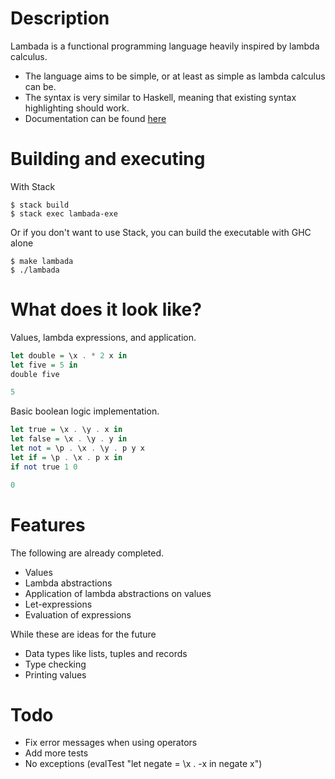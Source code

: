 # Description
Lambada is a functional programming language heavily inspired by lambda calculus.

* The language aims to be simple, or at least as simple as lambda calculus can be.
* The syntax is very similar to Haskell, meaning that existing syntax highlighting should work.
* Documentation can be found [here](docs/index.html)

# Building and executing

With Stack
```
$ stack build
$ stack exec lambada-exe
```

Or if you don't want to use Stack, you can build the executable with GHC alone
```
$ make lambada
$ ./lambada
```

# What does it look like?

Values, lambda expressions, and application.

```haskell
let double = \x . * 2 x in
let five = 5 in
double five

5
```

Basic boolean logic implementation.

```haskell
let true = \x . \y . x in
let false = \x . \y . y in
let not = \p . \x . \y . p y x
let if = \p . \x . p x in
if not true 1 0

0
```
# Features

The following are already completed.

* Values
* Lambda abstractions
* Application of lambda abstractions on values
* Let-expressions
* Evaluation of expressions

While these are ideas for the future

* Data types like lists, tuples and records
* Type checking
* Printing values

# Todo

* Fix error messages when using operators
* Add more tests
* No exceptions (evalTest "let negate = \\x . -x in negate x")
